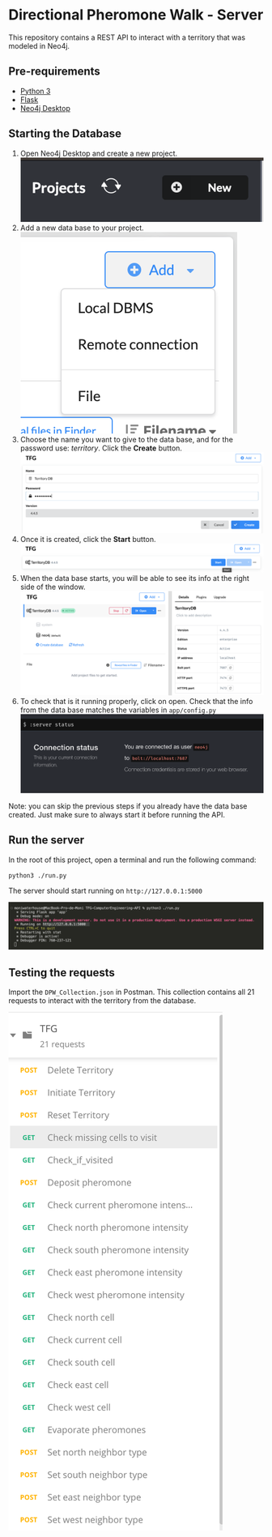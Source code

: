 # Directional Pheromone Walk - Server

This repository contains a REST API to interact with a territory that was modeled in Neo4j.

## Pre-requirements
- [Python 3](https://www.python.org/downloads/)
- [Flask](https://pypi.org/project/Flask/)
- [Neo4j Desktop](https://neo4j.com/download/)

## Starting the Database

1. Open Neo4j Desktop and create a new project.
   ![new_project.png](images/new_project.png)
2. Add a new data base to your project.
    ![new_db.png](images/new_db.png)
3. Choose the name you want to give to the data base, and for the password use: *territory*. Click the **Create** button.
   ![db_info.png](images/db_info.png)
4. Once it is created, click the **Start** button.
   ![start_db.png](images/start_db.png)
5. When the data base starts, you will be able to see its info at the right side of the window. 
   ![db_running](images/db_running.png)
6. To check that is it running properly, click on open. Check that the info from the data base matches the variables in `app/config.py`
   ![db_status.png](images/db_status.png)

Note: you can skip the previous steps if you already have the data base created. Just make sure to always start it before running the API.

## Run the server

In the root of this project, open a terminal and run the following command:

```shell
python3 ./run.py
```

The server should start running on `http://127.0.0.1:5000`

![server_running.png](images/server_running.png)

## Testing the requests

Import the `DPW_Collection.json` in Postman. This collection contains all 21 requests to interact with the territory from the database.

![requests.png](images/requests.png)